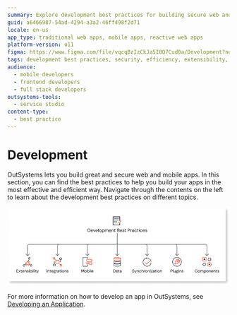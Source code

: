 ```yaml
---
summary: Explore development best practices for building secure web and mobile apps efficiently with OutSystems 11 (O11).
guid: a6466987-54ad-4294-a3a2-46ff498f2d71
locale: en-us
app_type: traditional web apps, mobile apps, reactive web apps
platform-version: o11
figma: https://www.figma.com/file/vqcqBzIzCkJa5I0Q7Cud0a/Development?node-id=147:324
tags: development best practices, security, efficiency, extensibility, integrations
audience:
  - mobile developers
  - frontend developers
  - full stack developers
outsystems-tools:
  - service studio
content-type:
  - best practice
---
```

# Development

OutSystems lets you build great and secure web and mobile apps. In this section, you can find the best practices to help you build your apps in the most effective and efficient way. Navigate through the contents on the left to learn about the development best practices on different topics.

![Diagram illustrating the development best practices categories including Extensibility, Integrations, Mobile, Data, Synchronization, Plugins, and Components.](images/development-best-practices-diag.png "Development Best Practices Diagram")

For more information on how to develop an app in OutSystems, see [Developing an Application](https://success.outsystems.com/documentation/11/developing_an_application/).
